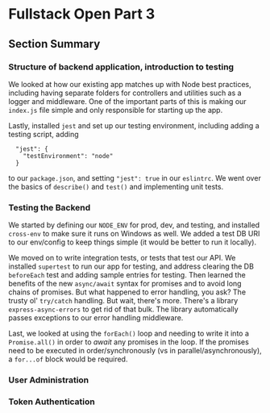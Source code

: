 # Fullstack Open Part 3



## Section Summary

### Structure of backend application, introduction to testing

We looked at how our existing app matches up with Node best practices, including having separate folders for controllers and utilities such as a logger and middleware. One of the important parts of this is making our `index.js` file simple and only responsible for starting up the app.

Lastly, installed `jest` and set up our testing environment, including adding a testing script, adding

```
  "jest": {
    "testEnvironment": "node"
  }
```

to our `package.json`, and setting `"jest": true` in our `eslintrc`.  We went over the basics of `describe()` and `test()` and implementing unit tests.

### Testing the Backend

We started by defining our `NODE_ENV` for prod, dev, and testing, and installed `cross-env` to make sure it runs on Windows as well. We added a test DB URI to our env/config to keep things simple (it would be better to run it locally).

We moved on to write integration tests, or tests that test our API. We installed `supertest` to run our app for testing, and address clearing the DB `beforeEach` test and adding sample entries for testing. Then learned the benefits of the new `async/await` syntax for promises and to avoid long chains of promises. But what happened to error handling, you ask? The trusty ol' `try/catch` handling. But wait, there's more. There's a library `express-async-errors` to get rid of that bulk. The library automatically passes exceptions to our error handling middleware.

Last, we looked at using the `forEach()` loop and needing to write it into a `Promise.all()` in order to  *await* any promises in the loop. If the promises need to be executed in order/synchronously (vs in parallel/asynchronously), a `for...of` block would be required.

### User Administration


### Token Authentication
